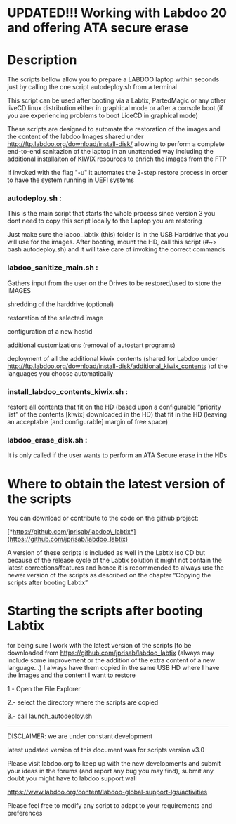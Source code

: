 

UPDATED!!! Working with Labdoo 20 and offering ATA secure erase
===========

Description
===========

The scripts bellow allow you to prepare a LABDOO laptop within seconds just by calling the one script autodeploy.sh from a terminal

This script can be used after booting via a Labtix, PartedMagic or any other liveCD linux distribution either in graphical mode or after a console boot (if you are experiencing problems to boot LiceCD in graphical mode)

These scripts are designed to automate the restoration of the
images and the content of the labdoo Images shared under http://ftp.labdoo.org/download/install-disk/
allowing to perform a complete end-to-end sanitazion of the laptop in an
unattended way including the additional installaiton of KIWIX resources to enrich the images from the FTP

If invoked with the flag "-u" it automates the 2-step restore process in order to have the system running in UEFI systems

### **autodeploy.sh** :

This is the main script that starts the whole process
since version 3 you dont need to copy this script locally to the Laptop you are restoring

Just make sure the laboo_labtix (this) folder is in the USB Harddrive that you will use for the images. After booting, mount the HD, call this script (#~> bash autodeploy.sh) and it will take care of invoking the correct commands


### **labdoo_sanitize_main.sh** :

Gathers input from the user on the Drives to be restored/used to store the IMAGES

shredding of the harddrive (optional)

restoration of the selected image

configuration of a new hostid

additional customizations (removal of autostart programs)

deployment of all the additional kiwix contents (shared for Labdoo under http://ftp.labdoo.org/download/install-disk/additional_kiwix_contents )of the languages you choose automatically

### **install_labdoo_contents_kiwix.sh** :

restore all contents that fit on the HD (based upon a configurable
“priority list” of the contents \[kiwix\] downloaded in the
HD) that fit in the HD (leaving an acceptable \[and configurable\]
margin of free space)

### **labdoo_erase_disk.sh** :

It is only called if the user wants to perform an ATA Secure erase in the HDs

Where to obtain the latest version of the scripts
=================================================

You can download or contribute to the code on the github project:

[*https://github.com/jprisab/labdoo\_labtix*](https://github.com/jprisab/labdoo_labtix)



A version of these scripts is included as well in the Labtix iso CD but
because of the release cycle of the Labtix solution it might not contain
the latest corrections/features and hence it is recommended to always
use the newer version of the scripts as described on the chapter
“Copying the scripts after booting Labtix”

Starting the scripts after booting Labtix
========================================

for being sure I work with the latest version of the scripts \[to be
downloaded from https://github.com/jprisab/labdoo_labtix (always may include some improvement or the addition of the extra
content of a new language…) I always have them copied in the same USB HD
where I have the Images and the content I want to restore

1.- Open the File Explorer



2.- select the directory where the scripts are copied



3.- call launch_autodeploy.sh



------------

DISCLAIMER: we are under constant development

latest updated version of this document was for scripts version v3.0

Please visit labdoo.org to keep up with the new developments and submit
your ideas in the forums (and report any bug you may find), submit any
doubt you might have to labdoo support wall

https://www.labdoo.org/content/labdoo-global-support-lgs/activities

Please feel free to modify any script to adapt to your requirements and
preferences
